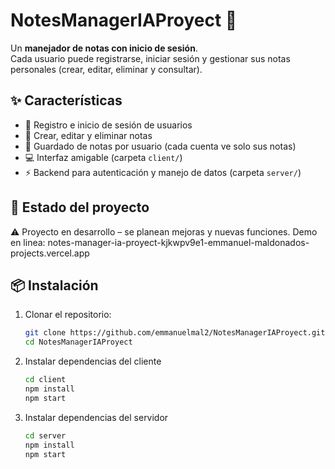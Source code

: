 # NotesManagerIAProyect 📝

Un **manejador de notas con inicio de sesión**.  
Cada usuario puede registrarse, iniciar sesión y gestionar sus notas personales (crear, editar, eliminar y consultar).

## ✨ Características
- 🔑 Registro e inicio de sesión de usuarios
- 📝 Crear, editar y eliminar notas
- 📂 Guardado de notas por usuario (cada cuenta ve solo sus notas)
- 💻 Interfaz amigable (carpeta `client/`)
- ⚡ Backend para autenticación y manejo de datos (carpeta `server/`)

## 🚀 Estado del proyecto
⚠️ Proyecto en desarrollo – se planean mejoras y nuevas funciones.
Demo en linea: notes-manager-ia-proyect-kjkwpv9e1-emmanuel-maldonados-projects.vercel.app

## 📦 Instalación
1. Clonar el repositorio:
   ```bash
   git clone https://github.com/emmanuelmal2/NotesManagerIAProyect.git
   cd NotesManagerIAProyect
2. Instalar dependencias del cliente
    ```bash
    cd client
    npm install
    npm start
3. Instalar dependencias del servidor 
    ```bash
    cd server
    npm install
    npm start
